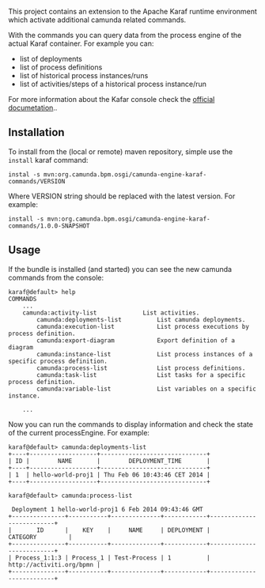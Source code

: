 This project contains an extension to the Apache Karaf runtime environment which activate additional camunda related commands.

With the commands you can query data from the process engine of the actual Karaf container. For example you can:

* list of deployments
* list of process definitions
* list of historical process instances/runs
* list of activities/steps of a historical process instance/run

For more information about the Kafar console check the [official documetation](http://karaf.apache.org/manual/latest/users-guide/console.html)..

## Installation

To install from the (local or remote) maven repository, simple use the ```install``` karaf command:

```
instal -s mvn:org.camunda.bpm.osgi/camunda-engine-karaf-commands/VERSION
```

Where VERSION string should be replaced with the latest version. For example:

```
install -s mvn:org.camunda.bpm.osgi/camunda-engine-karaf-commands/1.0.0-SNAPSHOT
```

## Usage

If the bundle is installed (and started) you can see the new camunda commands from the console:

```
karaf@default> help
COMMANDS
	...
	camunda:activity-list             List activities.
        camunda:deployments-list          List camunda deployments.
        camunda:execution-list            List process executions by process definition.
        camunda:export-diagram            Export definition of a diagram
        camunda:instance-list             List process instances of a specific process definition.
        camunda:process-list              List process definitions.
        camunda:task-list                 List tasks for a specific process definition.
        camunda:variable-list             List variables on a specific instance.

	...
```

Now you can run the commands to display information and check the state of the current processEngine. For example:

```
karaf@default> camunda:deployments-list 
+----+-------------------+------------------------------+
| ID |        NAME       |        DEPLOYMENT_TIME       |
+----+-------------------+------------------------------+
| 1  | hello-world-proj1 | Thu Feb 06 10:43:46 CET 2014 |
+----+-------------------+------------------------------+

karaf@default> camunda:process-list

 Deployment 1 hello-world-proj1 6 Feb 2014 09:43:46 GMT
+---------------+-----------+--------------+------------+--------------------------+
|       ID      |    KEY    |     NAME     | DEPLOYMENT |         CATEGORY         |
+---------------+-----------+--------------+------------+--------------------------+
| Process_1:1:3 | Process_1 | Test-Process | 1          | http://activiti.org/bpmn |
+---------------+-----------+--------------+------------+--------------------------+
```
